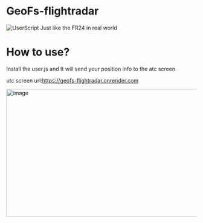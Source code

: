 # GeoFs-flightradar
![UserScript](https://img.shields.io/badge/UserScript-gold)
Just like the FR24 in real world
# How to use?
Install the user.js and It will send your position info to the atc screen

utc screen url:https://geofs-flightradar.onrender.com

<img width="614" height="339" alt="image" src="https://github.com/user-attachments/assets/30766924-7c7f-49b8-907e-8e2c598e1416" />
